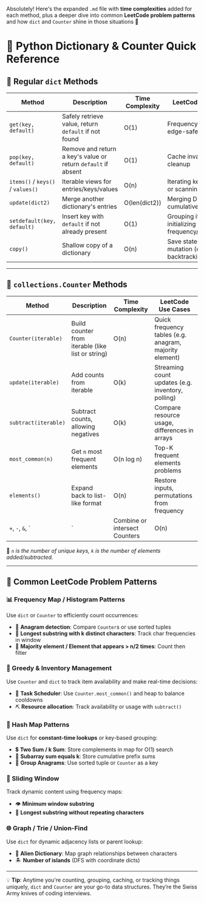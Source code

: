 Absolutely! Here's the expanded `.md` file with **time complexities** added for each method, plus a deeper dive into common **LeetCode problem patterns** and how `dict` and `Counter` shine in those situations 🚀

# 🧠 Python Dictionary & Counter Quick Reference

## 📘 Regular `dict` Methods

| Method                     | Description                                                   | Time Complexity | LeetCode Use Cases                                      |
|----------------------------|---------------------------------------------------------------|------------------|----------------------------------------------------------|
| `get(key, default)`        | Safely retrieve value, return `default` if not found          | O(1)             | Frequency counts, edge-safe lookups                     |
| `pop(key, default)`        | Remove and return a key's value or return `default` if absent | O(1)             | Cache invalidation, map cleanup                         |
| `items()` / `keys()` / `values()` | Iterable views for entries/keys/values                          | O(n)             | Iterating key-value pairs or scanning sets              |
| `update(dict2)`            | Merge another dictionary's entries                            | O(len(dict2))    | Merging DP states, cumulative mappings                  |
| `setdefault(key, default)` | Insert key with `default` if not already present              | O(1)             | Grouping items, initializing frequency/categorization   |
| `copy()`                   | Shallow copy of a dictionary                                  | O(n)             | Save states before mutation (e.g., backtracking)        |

---

## 💪 `collections.Counter` Methods

| Method                     | Description                                                   | Time Complexity | LeetCode Use Cases                                      |
|----------------------------|---------------------------------------------------------------|------------------|----------------------------------------------------------|
| `Counter(iterable)`        | Build counter from iterable (like list or string)             | O(n)             | Quick frequency tables (e.g. anagram, majority element) |
| `update(iterable)`         | Add counts from iterable                                      | O(k)             | Streaming count updates (e.g. inventory, polling)        |
| `subtract(iterable)`       | Subtract counts, allowing negatives                           | O(k)             | Compare resource usage, differences in arrays           |
| `most_common(n)`           | Get `n` most frequent elements                                | O(n log n)       | Top-K frequent elements problems                        |
| `elements()`               | Expand back to list-like format                               | O(n)             | Restore inputs, permutations from frequency             |
| `+`, `-`, `&`, `|`         | Combine or intersect Counters                                 | O(n)             | Inventory merging, comparing datasets                   |

📝 *`n` is the number of unique keys, `k` is the number of elements added/subtracted.*

---

## 🧩 Common LeetCode Problem Patterns

### 📊 Frequency Map / Histogram Patterns
Use `dict` or `Counter` to efficiently count occurrences:

- 🔁 **Anagram detection**: Compare `Counter`s or use sorted tuples
- 💬 **Longest substring with k distinct characters**: Track char frequencies in window
- 🧮 **Majority element / Element that appears > n/2 times**: Count then filter

### 🧼 Greedy & Inventory Management
Use `Counter` and `dict` to track item availability and make real-time decisions:

- 🛒 **Task Scheduler**: Use `Counter.most_common()` and heap to balance cooldowns
- ⛏ **Resource allocation**: Track availability or usage with `subtract()`

### 🔐 Hash Map Patterns
Use `dict` for **constant-time lookups** or key-based grouping:

- 💲 **Two Sum / k Sum**: Store complements in map for O(1) search
- 🔁 **Subarray sum equals k**: Store cumulative prefix sums
- 🧵 **Group Anagrams**: Use sorted tuple or `Counter` as a key

### 🔄 Sliding Window
Track dynamic content using frequency maps:

- 👁️ **Minimum window substring**
- 🧼 **Longest substring without repeating characters**

### 🌐 Graph / Trie / Union-Find
Use `dict` for dynamic adjacency lists or parent lookup:

- 🔗 **Alien Dictionary**: Map graph relationships between characters
- 🏝️ **Number of islands** (DFS with coordinate dicts)

---

💡 **Tip**: Anytime you're counting, grouping, caching, or tracking things uniquely, `dict` and `Counter` are your go-to data structures. They’re the Swiss Army knives of coding interviews.

